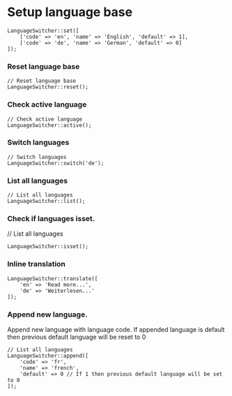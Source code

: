 # Setup language base
```
LanguageSwitcher::set([
    ['code' => 'en', 'name' => 'English', 'default' => 1],
    ['code' => 'de', 'name' => 'German', 'default' => 0]
]);
```

### Reset language base
```
// Reset language base
LanguageSwitcher::reset();
```

### Check active language
```
// Check active language
LanguageSwitcher::active();
```

### Switch languages
```
// Switch languages
LanguageSwitcher::switch('de');
```

### List all languages
```
// List all languages
LanguageSwitcher::list();
```

### Check if languages isset.
// List all languages
```
LanguageSwitcher::isset();
```


### Inline translation
```
LanguageSwitcher::translate([
    'en' => 'Read more...',
    'de' => 'Weiterlesen...'
]);
```


### Append new language.
Append new language with language code. If appended language is default then previous default language will be reset to 0

```
// List all languages
LanguageSwitcher::append([
    'code' => 'fr',
    'name' => 'french',
    'default' => 0 // If 1 then previous default language will be set to 0
]);
```
